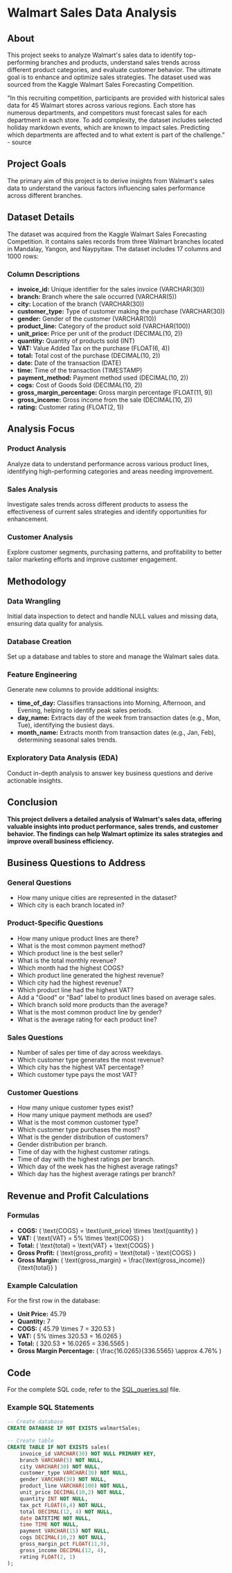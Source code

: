 # Walmart Sales Data Analysis

## About
This project seeks to analyze Walmart's sales data to identify top-performing branches and products, understand sales trends across different product categories, and evaluate customer behavior. The ultimate goal is to enhance and optimize sales strategies. The dataset used was sourced from the Kaggle Walmart Sales Forecasting Competition.

"In this recruiting competition, participants are provided with historical sales data for 45 Walmart stores across various regions. Each store has numerous departments, and competitors must forecast sales for each department in each store. To add complexity, the dataset includes selected holiday markdown events, which are known to impact sales. Predicting which departments are affected and to what extent is part of the challenge." - source

## Project Goals
The primary aim of this project is to derive insights from Walmart's sales data to understand the various factors influencing sales performance across different branches.

## Dataset Details
The dataset was acquired from the Kaggle Walmart Sales Forecasting Competition. It contains sales records from three Walmart branches located in Mandalay, Yangon, and Naypyitaw. The dataset includes 17 columns and 1000 rows:

### Column Descriptions
- **invoice_id:** Unique identifier for the sales invoice (VARCHAR(30))
- **branch:** Branch where the sale occurred (VARCHAR(5))
- **city:** Location of the branch (VARCHAR(30))
- **customer_type:** Type of customer making the purchase (VARCHAR(30))
- **gender:** Gender of the customer (VARCHAR(10))
- **product_line:** Category of the product sold (VARCHAR(100))
- **unit_price:** Price per unit of the product (DECIMAL(10, 2))
- **quantity:** Quantity of products sold (INT)
- **VAT:** Value Added Tax on the purchase (FLOAT(6, 4))
- **total:** Total cost of the purchase (DECIMAL(10, 2))
- **date:** Date of the transaction (DATE)
- **time:** Time of the transaction (TIMESTAMP)
- **payment_method:** Payment method used (DECIMAL(10, 2))
- **cogs:** Cost of Goods Sold (DECIMAL(10, 2))
- **gross_margin_percentage:** Gross margin percentage (FLOAT(11, 9))
- **gross_income:** Gross income from the sale (DECIMAL(10, 2))
- **rating:** Customer rating (FLOAT(2, 1))

## Analysis Focus
### Product Analysis
Analyze data to understand performance across various product lines, identifying high-performing categories and areas needing improvement.

### Sales Analysis
Investigate sales trends across different products to assess the effectiveness of current sales strategies and identify opportunities for enhancement.

### Customer Analysis
Explore customer segments, purchasing patterns, and profitability to better tailor marketing efforts and improve customer engagement.

## Methodology
### Data Wrangling
Initial data inspection to detect and handle NULL values and missing data, ensuring data quality for analysis.

### Database Creation
Set up a database and tables to store and manage the Walmart sales data.

### Feature Engineering
Generate new columns to provide additional insights:
- **time_of_day:** Classifies transactions into Morning, Afternoon, and Evening, helping to identify peak sales periods.
- **day_name:** Extracts day of the week from transaction dates (e.g., Mon, Tue), identifying the busiest days.
- **month_name:** Extracts month from transaction dates (e.g., Jan, Feb), determining seasonal sales trends.

### Exploratory Data Analysis (EDA)
Conduct in-depth analysis to answer key business questions and derive actionable insights.

## Conclusion
**This project delivers a detailed analysis of Walmart's sales data, offering valuable insights into product performance, sales trends, and customer behavior. The findings can help Walmart optimize its sales strategies and improve overall business efficiency.**

## Business Questions to Address
### General Questions
- How many unique cities are represented in the dataset?
- Which city is each branch located in?

### Product-Specific Questions
- How many unique product lines are there?
- What is the most common payment method?
- Which product line is the best seller?
- What is the total monthly revenue?
- Which month had the highest COGS?
- Which product line generated the highest revenue?
- Which city had the highest revenue?
- Which product line had the highest VAT?
- Add a "Good" or "Bad" label to product lines based on average sales.
- Which branch sold more products than the average?
- What is the most common product line by gender?
- What is the average rating for each product line?

### Sales Questions
- Number of sales per time of day across weekdays.
- Which customer type generates the most revenue?
- Which city has the highest VAT percentage?
- Which customer type pays the most VAT?

### Customer Questions
- How many unique customer types exist?
- How many unique payment methods are used?
- What is the most common customer type?
- Which customer type purchases the most?
- What is the gender distribution of customers?
- Gender distribution per branch.
- Time of day with the highest customer ratings.
- Time of day with the highest ratings per branch.
- Which day of the week has the highest average ratings?
- Which day has the highest average ratings per branch?

## Revenue and Profit Calculations
### Formulas
- **COGS:** \( \text{COGS} = \text{unit_price} \times \text{quantity} \)
- **VAT:** \( \text{VAT} = 5\% \times \text{COGS} \)
- **Total:** \( \text{total} = \text{VAT} + \text{COGS} \)
- **Gross Profit:** \( \text{gross_profit} = \text{total} - \text{COGS} \)
- **Gross Margin:** \( \text{gross_margin} = \frac{\text{gross_income}}{\text{total}} \)

### Example Calculation
For the first row in the database:
- **Unit Price:** 45.79
- **Quantity:** 7
- **COGS:** \( 45.79 \times 7 = 320.53 \)
- **VAT:** \( 5\% \times 320.53 = 16.0265 \)
- **Total:** \( 320.53 + 16.0265 = 336.5565 \)
- **Gross Margin Percentage:** \( \frac{16.0265}{336.5565} \approx 4.76\% \)

## Code
For the complete SQL code, refer to the [SQL_queries.sql](SQL_queries.sql) file.

### Example SQL Statements
```sql
-- Create database
CREATE DATABASE IF NOT EXISTS walmartSales;

-- Create table
CREATE TABLE IF NOT EXISTS sales(
	invoice_id VARCHAR(30) NOT NULL PRIMARY KEY,
    branch VARCHAR(5) NOT NULL,
    city VARCHAR(30) NOT NULL,
    customer_type VARCHAR(30) NOT NULL,
    gender VARCHAR(30) NOT NULL,
    product_line VARCHAR(100) NOT NULL,
    unit_price DECIMAL(10,2) NOT NULL,
    quantity INT NOT NULL,
    tax_pct FLOAT(6,4) NOT NULL,
    total DECIMAL(12, 4) NOT NULL,
    date DATETIME NOT NULL,
    time TIME NOT NULL,
    payment VARCHAR(15) NOT NULL,
    cogs DECIMAL(10,2) NOT NULL,
    gross_margin_pct FLOAT(11,9),
    gross_income DECIMAL(12, 4),
    rating FLOAT(2, 1)
);
